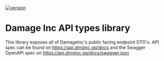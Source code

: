 [![version](https://img.shields.io/npm/v/%40dmgincs%2Fapi-types)](https://www.npmjs.com/package/@dmgincs/api-types)

# Damage Inc API types library

This library exposes all of DamageInc's public facing endpoint DTO's.
API spec can be found on https://api.dmginc.gg/docs and the Swagger OpenAPI spec on https://api.dmginc.gg/docs/swagger.json